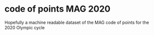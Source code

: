 # code of points MAG 2020
Hopefully a machine readable dataset of the MAG code of points for the 2020 Olympic cycle
